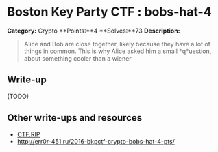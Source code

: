# Boston Key Party CTF : bobs-hat-4

**Category:** Crypto
**Points:**4
**Solves:**73
**Description:**

> Alice and Bob are close together, likely because they have a lot of things in common.  This is why Alice asked him a small \*q\*uestion, about something cooler than a wiener


## Write-up

(TODO)

## Other write-ups and resources

* [CTF.RIP](https://ctf.rip/boston-key-party-2016-bobs-hat-crypto/)
* <http://err0r-451.ru/2016-bkpctf-crypto-bobs-hat-4-pts/>

